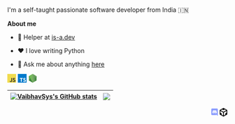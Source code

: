 <!-- <p align="center"><a href="https://anuraghazra.github.io"><img width="80%" alt="Hello, I'm Anurag. I do open source!" src="./assets/gh-readme-header.png" /></a></p> -->

<br />

I'm a self-taught passionate software developer from India 🇮🇳

**About me**

- 💼 Helper at [is-a.dev](https://is-a.dev/)

- ❤️ I love writing Python

- 💬 Ask me about anything [here](https://github.com/vaibhavsys/vaibhavsys/issues)

<code><img height="20" alt="javascript" src="https://raw.githubusercontent.com/github/explore/80688e429a7d4ef2fca1e82350fe8e3517d3494d/topics/javascript/javascript.png"></code>
<code><img height="20" alt="typescript" src="https://raw.githubusercontent.com/github/explore/80688e429a7d4ef2fca1e82350fe8e3517d3494d/topics/typescript/typescript.png"></code>
<img height="20" alt="nodejs" src="https://raw.githubusercontent.com/github/explore/80688e429a7d4ef2fca1e82350fe8e3517d3494d/topics/nodejs/nodejs.png"></code>    


| <a href="https://github.com/anuraghazra/github-readme-stats"><img align="center" src="https://github-readme-stats.vercel.app/api?username=VaibhavSys&show_icons=true&include_all_commits=true&theme=radical&hide_border=true" alt="VaibhavSys's GitHub stats" /></a> | <a href="https://github.com/anuraghazra/github-readme-stats"><img align="center" src="https://github-readme-stats.vercel.app/api/top-langs/?username=VaibhavSys&layout=compact&theme=radical&hide_border=true" /></a> |
| ------------- | ------------- |

<a href="https://codesandbox.io/u/anuraghazra">
  <img align="right" alt="Anurag Hazra | CodeSandbox" width="20px" src="https://raw.githubusercontent.com/anuraghazra/anuraghazra/master/assets/codesandbox.svg" />
</a>

<a href="https://discord.com/users/914452175839723550">
  <img align="right" alt="Vaibhav Dhiman | Discord" width="20px" src="https://raw.githubusercontent.com/VaibhavSys/VaibhavSys/master/assets/discord.svg" />